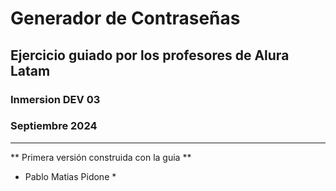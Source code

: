 # Generador de Contraseñas

## Ejercicio guiado por los profesores de Alura Latam
### Inmersion DEV 03
### Septiembre 2024
__________________

** Primera versión construida con la guia **


* Pablo Matias Pidone * 